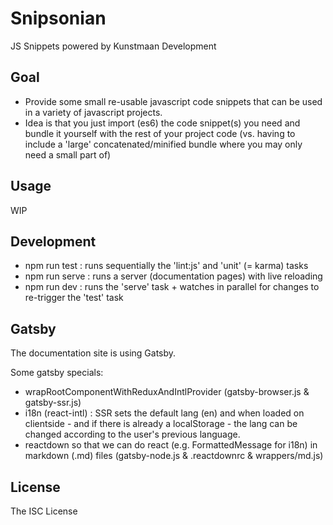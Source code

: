 # Snipsonian

JS Snippets powered by Kunstmaan Development


## Goal

* Provide some small re-usable javascript code snippets that can be used in a variety of javascript projects.
* Idea is that you just import (es6) the code snippet(s) you need and bundle it yourself with the rest of your project code (vs. having to include a 'large' concatenated/minified bundle where you may only need a small part of)

## Usage

WIP

## Development

* npm run test : runs sequentially the 'lint:js' and 'unit' (= karma) tasks
* npm run serve : runs a server (documentation pages) with live reloading
* npm run dev : runs the 'serve' task + watches in parallel for changes to re-trigger the 'test' task

## Gatsby

The documentation site is using Gatsby.

Some gatsby specials:
* wrapRootComponentWithReduxAndIntlProvider (gatsby-browser.js & gatsby-ssr.js)
* i18n (react-intl) : SSR sets the default lang (en) and when loaded on clientside - 
and if there is already a localStorage - the lang can be changed according to the user's 
previous language.
* reactdown so that we can do react (e.g. FormattedMessage for i18n) in markdown (.md) 
files (gatsby-node.js & .reactdownrc & wrappers/md.js)

## License

The ISC License